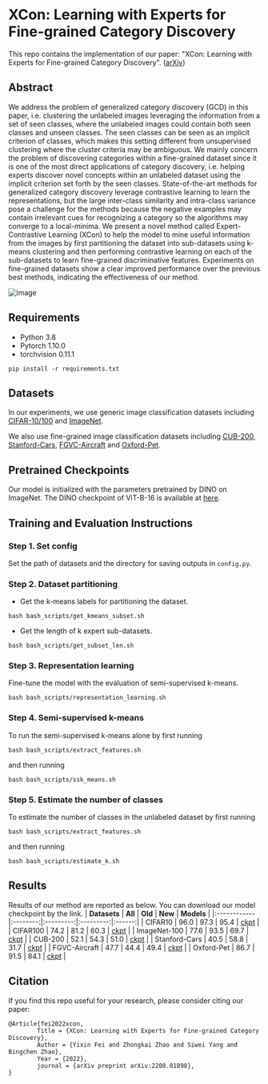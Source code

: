 # XCon: Learning with Experts for Fine-grained Category Discovery
This repo contains the implementation of our paper: "XCon: Learning with Experts for Fine-grained Category Discovery". ([arXiv](https://arxiv.org/abs/2208.01898))
## Abstract
We address the problem of generalized category discovery (GCD) in this paper, 
i.e. clustering the unlabeled images leveraging the information from a set of
seen classes, where the unlabeled images could contain both seen classes and
unseen classes. The seen classes can be seen as an implicit criterion of
classes, which makes this setting different from unsupervised clustering where
the cluster criteria may be ambiguous. We mainly concern the problem of
discovering categories within a fine-grained dataset since it is one of the
most direct applications of category discovery, i.e. helping experts discover
novel concepts within an unlabeled dataset using the implicit criterion set
forth by the seen classes. State-of-the-art methods for generalized category
discovery leverage contrastive learning to learn the representations, but the
large inter-class similarity and intra-class variance pose a challenge for the
methods because the negative examples may contain irrelevant cues for
recognizing a category so the algorithms may converge to a local-minima. We
present a novel method called Expert-Contrastive Learning (XCon) to help the
model to mine useful information from the images by first partitioning the
dataset into sub-datasets using k-means clustering and then performing
contrastive learning on each of the sub-datasets to learn fine-grained
discriminative features. Experiments on fine-grained datasets show a clear
improved performance over the previous best methods, indicating the
effectiveness of our method.

![image](https://github.com/YiXXin/XCon/blob/master/assets/overview.png)

## Requirements
- Python 3.8
- Pytorch 1.10.0
- torchvision 0.11.1
```
pip install -r requirements.txt
```

## Datasets
In our experiments, we use generic image classification datasets including [CIFAR-10/100](https://www.cs.toronto.edu/~kriz/cifar.html) and [ImageNet](https://image-net.org/download.php).

We also use fine-grained image classification datasets including [CUB-200](https://www.kaggle.com/datasets/coolerextreme/cub-200-2011/versions/1), [Stanford-Cars](http://ai.stanford.edu/~jkrause/cars/car_dataset.html), [FGVC-Aircraft](https://www.robots.ox.ac.uk/~vgg/data/fgvc-aircraft/) and [Oxford-Pet](https://www.robots.ox.ac.uk/~vgg/data/pets/).

## Pretrained Checkpoints
Our model is initialized with the parameters pretrained by DINO on ImageNet.
The DINO checkpoint of ViT-B-16 is available at [here](https://dl.fbaipublicfiles.com/dino/dino_vitbase16_pretrain/dino_vitbase16_pretrain_full_checkpoint.pth).

## Training and Evaluation Instructions
### Step 1. Set config
Set the path of datasets and the directory for saving outputs in ```config.py```.
### Step 2. Dataset partitioning
- Get the k-means labels for partitioning the dataset.
```
bash bash_scripts/get_kmeans_subset.sh
```
- Get the length of k expert sub-datasets.
```
bash bash_scripts/get_subset_len.sh
```
### Step 3. Representation learning
Fine-tune the model with the evaluation of semi-supervised k-means.
```
bash bash_scripts/representation_learning.sh
```
### Step 4. Semi-supervised k-means
To run the semi-supervised k-means alone by first running
```
bash bash_scripts/extract_features.sh
```
and then running
```
bash bash_scripts/ssk_means.sh
```
### Step 5. Estimate the number of classes
To estimate the number of classes in the unlabeled dataset by first running
```
bash bash_scripts/extract_features.sh
```
and then running
```
bash bash_scripts/estimate_k.sh
```

## Results
Results of our method are reported as below. You can download our model checkpoint by the link.
| **Datasets**       | **All** | **Old** | **New** | **Models** |
|:------------|:--------:|:---------:|:---------:|:------:|
| CIFAR10 | 96.0 | 97.3 | 95.4 | [ckpt](https://pan.baidu.com/s/1XKHioJp002Lm7P1xmM5Htg?pwd=xhwq) |
| CIFAR100 | 74.2 | 81.2 | 60.3 | [ckpt](https://pan.baidu.com/s/1DbUpDpFj-dlO58w6GqhyKw?pwd=rvkd) |
| ImageNet-100 | 77.6 | 93.5 | 69.7 | [ckpt](https://pan.baidu.com/s/1G1mY85up1ji2LLxMNBJjrw?pwd=rc7o) |
| CUB-200 | 52.1 | 54.3 | 51.0 | [ckpt](https://pan.baidu.com/s/1gtuPMF-itQvt9r5kW7Y32Q?pwd=pg9m) |
| Stanford-Cars | 40.5 | 58.8 | 31.7 | [ckpt](https://pan.baidu.com/s/1PDVhatM6qVUZZwjBVwSgTg?pwd=6337) |
| FGVC-Aircraft | 47.7 | 44.4 | 49.4 | [ckpt](https://pan.baidu.com/s/1SwkobAaT8l-TTlYn7IXWyQ?pwd=06u1) |
| Oxford-Pet | 86.7 | 91.5 | 84.1 | [ckpt](https://pan.baidu.com/s/1kCUfebbKmws9EgYrvgF5Aw?pwd=ck3k) |

## Citation
If you find this repo useful for your research, please consider citing our paper:
```
@Article{fei2022xcon,
        Title = {XCon: Learning with Experts for Fine-grained Category Discovery}, 
        Author = {Yixin Fei and Zhongkai Zhao and Siwei Yang and Bingchen Zhao},
        Year = {2022},
        journal = {arXiv preprint arXiv:2208.01898},
}
```